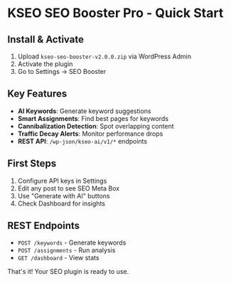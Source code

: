 # KSEO SEO Booster Pro - Quick Start

## Install & Activate
1. Upload `kseo-seo-booster-v2.0.0.zip` via WordPress Admin
2. Activate the plugin
3. Go to Settings → SEO Booster

## Key Features
- **AI Keywords**: Generate keyword suggestions
- **Smart Assignments**: Find best pages for keywords  
- **Cannibalization Detection**: Spot overlapping content
- **Traffic Decay Alerts**: Monitor performance drops
- **REST API**: `/wp-json/kseo-ai/v1/*` endpoints

## First Steps
1. Configure API keys in Settings
2. Edit any post to see SEO Meta Box
3. Use "Generate with AI" buttons
4. Check Dashboard for insights

## REST Endpoints
- `POST /keywords` - Generate keywords
- `POST /assignments` - Run analysis
- `GET /dashboard` - View stats

That's it! Your SEO plugin is ready to use.
